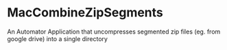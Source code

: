 # MacCombineZipSegments
An Automator Application that uncompresses segmented zip files (eg. from google drive) into a single directory
